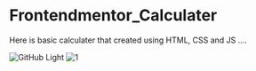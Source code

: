 # Frontendmentor_Calculater
 Here is basic calculater that created using HTML, CSS and JS ....

![GitHub Light](https://github.com/github-light.png#gh-dark-mode-only)
![1](https://user-images.githubusercontent.com/92816807/146245423-b4b3fe73-9dd5-4675-80ac-147c9a0a0d82.JPG)
